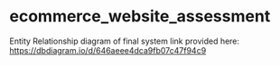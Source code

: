 # ecommerce_website_assessment

Entity Relationship diagram of final system link provided here:
https://dbdiagram.io/d/646aeee4dca9fb07c47f94c9

